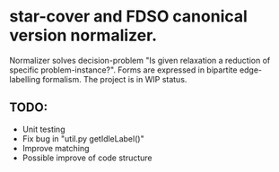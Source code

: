 # star-cover and FDSO canonical version normalizer. 
Normalizer solves decision-problem "Is given relaxation a reduction of specific problem-instance?". Forms are expressed in bipartite edge-labelling formalism. The project is in WIP status. 

## TODO: 

- Unit testing 
- Fix bug in "util.py getIdleLabel()" 
- Improve matching 
- Possible improve of code structure
